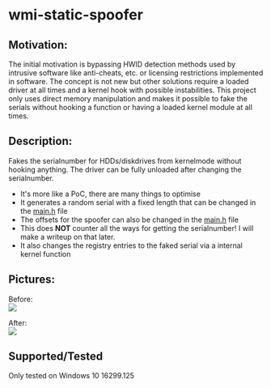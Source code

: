 # wmi-static-spoofer

## Motivation:

The initial motivation is bypassing HWID detection methods used by intrusive software like anti-cheats, etc. or licensing restrictions implemented in software. The concept is not new but other solutions require a loaded driver at all times and a kernel hook with possible instabilities. This project only uses direct memory manipulation and makes it possible to fake the serials without hooking a function or having a loaded kernel module at all times.

## Description:
Fakes the serialnumber for HDDs/diskdrives from kernelmode without hooking anything. The driver can be fully unloaded after changing the serialnumber.

- It's more like a PoC, there are many things to optimise
- It generates a random serial with a fixed length that can be changed in the [main.h](https://github.com/Alex3434/wmi-static-spoofer/blob/master/WMIC_static_spoofer/main.h) file
- The offsets for the spoofer can also be changed in the [main.h](https://github.com/Alex3434/wmi-static-spoofer/blob/master/WMIC_static_spoofer/main.h) file
- This does **NOT** counter all the ways for getting the serialnumber! I will make a writeup on that later.
- It also changes the registry entries to the faked serial via a internal kernel function

## Pictures:

Before:<br>
<img src="https://i.imgur.com/0ZAaPBb.png"/>

After:<br>
<img src="https://i.imgur.com/TwBKMRe.png"/>

## Supported/Tested

Only tested on Windows 10 16299.125
